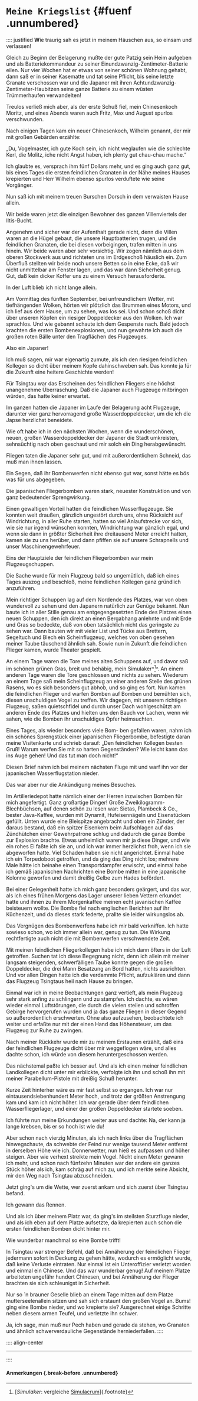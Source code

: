 # `Meine Kriegslist` {#fuenf .unnumbered}

:::: justified
**W**ie traurig sah es jetzt in meinem Häuschen
aus, so einsam und verlassen!

Gleich zu Beginn der Belagerung mußte der
gute Patzig sein Heim aufgeben und als
Batteriekommandeur zu seiner
Einundzwanzig-Zentimeter-Batterie eilen. Nur vier Wochen hat er
etwas von seiner schönen Wohnung gehabt, dann
saß er in seiner Kasematte und tat seine Pflicht,
bis seine letzte Granate verschossen war und die
Japaner mit ihren  Achtundzwanzig-Zentimeter-Haubitzen
seine ganze Batterie zu einem wüsten
Trümmerhaufen verwandelten!

Treulos verließ mich aber, als der erste Schuß
fiel, mein Chinesenkoch Moritz, und eines Abends
waren auch Fritz, Max und August spurlos
verschwunden.

Nach einigen Tagen kam ein neuer Chinesenkoch,
Wilhelm genannt, der mir mit großen Gebärden erzählte:

„Du, Vogelmaster, ich gute Koch sein, ich nicht
weglaufen wie die schlechte Kerl, die Molitz, iche
nicht Angst haben, ich plenty gut chau-chau
mache.“

Ich glaubte es, versprach ihm fünf Dollars mehr,
und es ging auch ganz gut, bis eines Tages die
ersten feindlichen Granaten in der Nähe meines
Hauses krepierten und Herr Wilhelm ebenso
spurlos verduftete wie seine Vorgänger.

Nun saß ich mit meinem treuen Burschen
Dorsch in dem verwaisten Hause allein.

Wir beide waren jetzt die einzigen Bewohner
des ganzen Villenviertels der Iltis-Bucht.

Angenehm und sicher war der Aufenthalt gerade
nicht, denn die Villen waren an die Hügel
gebaut, die unsere Hauptbatterien trugen, und die
feindlichen Granaten, die bei diesen vorbeigingen,
trafen mitten in uns hinein. Wir beide
waren aber sehr vorsichtig. Wir zogen nämlich
aus dem oberen Stockwerk aus und richteten uns
im Erdgeschoß häuslich ein. Zum Überfluß
stellten wir beide noch unsere Betten so in eine Ecke,
daß wir nicht unmittelbar am Fenster lagen, und
das war dann Sicherheit genug. Gut, daß kein
dicker Koffer uns zu einem Versuch herausforderte.

In der Luft blieb ich nicht lange allein.

Am Vormittag des fünften September, bei
unfreundlichem Wetter, mit tiefhängenden Wolken,
hörten wir plötzlich das Brummen eines Motors,
und ich lief aus dem Hause, um zu sehen, was
los sei. Und schon schoß dicht über unseren
Köpfen ein riesiger Doppeldecker aus den Wolken.
Ich war sprachlos. Und wie gebannt schaute ich
dem Gespenste nach. Bald jedoch krachten die
ersten Bombenexplosionen, und nun gewahrte ich
auch die großen roten Bälle unter den
Tragflächen des Flugzeuges.

Also ein Japaner!

Ich muß sagen, mir war eigenartig zumute,
als ich den riesigen feindlichen Kollegen so dicht
über meinem Kopfe dahinschweben sah. Das
konnte ja für die Zukunft eine heitere Geschichte
werden!

Für Tsingtau war das Erscheinen des
feindlichen Fliegers eine höchst unangenehme
Überraschung. Daß die Japaner auch Flugzeuge
mitbringen würden, das hatte keiner erwartet.

Im ganzen hatten die Japaner im Laufe der
Belagerung acht Flugzeuge, darunter vier ganz
hervorragend große Wasserdoppeldecker, um die
ich die Japse herzlichst beneidete.

Wie oft habe ich in den nächsten Wochen, wenn
die wunderschönen, neuen, großen Wasserdoppeldecker
der Japaner die Stadt umkreisten,
sehnsüchtig nach oben geschaut und mir solch ein Ding
herabgewünscht.

Fliegen taten die Japaner sehr gut, und mit
außerordentlichem Schneid, das muß man ihnen
lassen.

Ein Segen, daß ihr Bombenwerfen nicht ebenso
gut war, sonst hätte es bös was für uns abgegeben.

Die japanischen Fliegerbomben waren stark,
neuester Konstruktion und von ganz bedeutender
Sprengwirkung.

Einen gewaltigen Vorteil hatten die feindlichen
Wasserflugzeuge. Sie konnten weit draußen, gänzlich
ungestört durch uns, ohne Rücksicht auf Windrichtung,
in aller Ruhe starten, hatten so viel Anlaufstrecke vor sich,
wie sie nur irgend wünschen
konnten, Windrichtung war gänzlich egal, und
wenn sie dann in größter Sicherheit ihre
dreitausend Meter erreicht hatten, kamen sie zu uns
herüber, und dann pfiffen sie auf unsere Schrapnells
und unser Maschinengewehrfeuer.

Eins der Hauptziele der feindlichen Fliegerbomben war mein Flugzeugschuppen.

Die Sache wurde für mein Flugzeug bald so
ungemütlich, daß ich eines Tages auszog und
beschloß, meine feindlichen Kollegen ganz gründlich anzuführen.

Mein richtiger Schuppen lag auf dem Nordende
des Platzes, war von oben wundervoll zu
sehen und den Japanern natürlich zur Genüge
bekannt. Nun baute ich in aller Stille genau am
entgegengesetzten Ende des Platzes einen neuen
Schuppen, den ich direkt an einen Bergabhang
anlehnte und mit Erde und Gras so bedeckte, daß
von oben tatsächlich nicht das geringste zu sehen
war. Dann bauten wir mit vieler List und Tücke
aus Brettern, Segeltuch und Blech ein Scheinflugzeug,
welches von oben gesehen meiner Taube
täuschend ähnlich sah. Sowie nun in Zukunft die
feindlichen Flieger kamen, wurde Theater gespielt.

An einem Tage waren die Tore meines alten
Schuppens auf, und davor saß im schönen grünen
Gras, breit und behäbig, mein Simulaker^[^061]^. An
einem anderen Tage waren die Tore geschlossen
und nichts zu sehen. Wiederum an einem Tage
saß mein Scheinflugzeug an einer anderen Stelle
des grünen Rasens, wo es sich besonders gut
abhob, und so ging es fort. Nun kamen die feindlichen
Flieger und warfen Bomben auf Bomben
und bemühten sich, diesen unschuldigen Vogel zu
treffen. Wir dagegen, mit unserem richtigen
Flugzeug, saßen quietschfidel und durch unser
Dach wohlgeschützt am anderen Ende des Platzes
und hielten uns den Bauch vor Lachen, wenn wir
sahen, wie die Bomben ihr unschuldiges Opfer
heimsuchten.

Eines Tages, als wieder besonders viele Bom-
ben gefallen waren, nahm ich ein schönes Sprengstück
einer japanischen Fliegerbombe, befestigte
daran meine Visitenkarte und schrieb darauf:
„Den feindlichen Kollegen besten Gruß! Warum
werfen Sie mit so harten Gegenständen? Wie
leicht kann das ins Auge gehen! Und das tut
man doch nicht!“

Diesen Brief nahm ich bei meinem nächsten
Fluge mit und warf ihn vor der japanischen
Wasserflugstation nieder.

Das war aber nur die Ankündigung meines
Besuches.

Im Artilleriedepot hatte nämlich einer der
Herren inzwischen Bomben für mich angefertigt.
Ganz großartige Dinger! Große Zweikilogramm-Blechbüchsen,
auf denen schön zu lesen war:
Sietas, Plambeck & Co., bester Java-Kaffee, wurden
mit Dynamit, Hufeisennägeln und Eisenstücken
gefüllt. Unten wurde eine Bleispitze angebracht
und oben ein Zünder, der daraus bestand, daß
ein spitzer Eisenkern beim Aufschlagen auf das
Zündhütchen einer Gewehrpatrone schlug und
dadurch die ganze Bombe zur Explosion brachte.
Etwas unheimlich waren mir ja diese Dinger,
und wie ein rohes Ei faßte ich sie an, und ich war
immer herzlichst froh, wenn ich sie abgeworfen
hatte. Viel Schaden haben sie nicht angerichtet.
Einmal habe ich ein Torpedoboot getroffen, und
da ging das Ding nicht los; mehrere Male hätte
ich beinahe einen Transportdampfer erwischt,
und einmal habe ich gemäß japanischen
Nachrichten eine Bombe mitten in eine japanische
Kolonne geworfen und damit dreißig Gelbe zum
Hades befördert.

Bei einer Gelegenheit hatte ich mich ganz
besonders geärgert, und das war, als ich eines
frühen Morgens das Lager unserer lieben Vettern
erkundet hatte und ihnen zu ihrem Morgenkaffee
meinen echt javanischen Kaffee beisteuern
wollte. Die Bombe fiel nach englischen Berichten
auf ihr Küchenzelt, und da dieses stark federte,
prallte sie leider wirkungslos ab.

Das Vergnügen des Bombenwerfens habe
ich mir bald verkniffen. Ich hatte sowieso schon,
wo ich immer allein war, genug zu tun. Die
Wirkung rechtfertigte auch nicht die mit
Bombenwerfen verschwendete Zeit.

Mit meinen feindlichen Fliegerkollegen habe
ich mich dann öfters in der Luft getroffen.
Suchen tat ich diese Begegnung nicht, denn ich
allein mit meiner langsam steigenden, schwerfälligen
Taube konnte gegen die großen
Doppeldecker, die drei Mann Besatzung an Bord hatten,
nichts ausrichten. Und vor allen Dingen hatte ich
die verdammte Pflicht, aufzuklären und dann das
Flugzeug Tsingtaus heil nach Hause zu bringen.

Einmal war ich in meine Beobachtungen ganz
vertieft, als mein Flugzeug sehr stark anfing zu
schlingern und zu stampfen. Ich dachte, es
wären wieder einmal Luftstörungen, die durch die
vielen steilen und schroffen Gebirge
hervorgerufen wurden und ja das ganze Fliegen in
dieser Gegend so außerordentlich erschwerten.
Ohne also aufzusehen, beobachtete ich weiter
und erfaßte nur mit der einen Hand das
Höhensteuer, um das Flugzeug zur Ruhe zu zwingen.

Nach meiner Rückkehr wurde mir zu meinem
Erstaunen erzählt, daß eins der feindlichen
Flugzeuge dicht über mir weggeflogen wäre, und alles
dachte schon, ich würde von diesem heruntergeschossen werden.

Das nächstemal paßte ich besser auf. Und als
ich einen meiner feindlichen Landkollegen dicht
unter mir erblickte, verfolgte ich ihn und schoß ihn
mit meiner Parabellum-Pistole mit dreißig Schuß
herunter.

Kurze Zeit hinterher wäre es mir fast selbst so
ergangen. Ich war nur eintausendsiebenhundert
Meter hoch, und trotz der größten Anstrengung
kam und kam ich nicht höher. Ich war gerade
über dem feindlichen Wasserfliegerlager, und
einer der großen Doppeldecker startete soeben.

Ich führte nun meine Erkundungen weiter aus
und dachte: Na, der kann ja lange krebsen, bis
er so hoch ist wie du!

Aber schon nach vierzig Minuten, als ich nach
links über die Tragflächen hinwegschaute, da
schwebte der Feind nur wenige tausend Meter
entfernt in derselben Höhe wie ich. Donnerwetter,
nun hieß es aufpassen und höher steigen. Aber
wie verhext streikte mein Vogel. Nicht einen Meter
gewann ich mehr, und schon nach fünfzehn Minuten war
der andere ein ganzes Stück höher als
ich, kam schräg auf mich zu, und ich merkte seine
Absicht, mir den Weg nach Tsingtau
abzuschneiden.

Jetzt ging's um die Wette, wer zuerst ankam
und sich zuerst über Tsingtau befand.

Ich gewann das Rennen.

Und als ich über meinem Platz war, da ging's
im steilsten Sturzfluge nieder, und als ich eben auf
dem Platze aufsetzte, da krepierten auch schon die
ersten feindlichen Bomben dicht hinter mir.

Wie wunderbar manchmal so eine Bombe trifft!

In Tsingtau war strenger Befehl, daß bei
Annäherung der feindlichen Flieger jedermann
sofort in Deckung zu gehen hätte, wodurch es
ermöglicht wurde, daß keine Verluste eintraten. Nur
einmal ist ein Unteroffizier verletzt worden und
einmal ein Chinese. Und das war wunderbar
genug! Auf meinem Platze arbeiteten ungefähr
hundert Chinesen, und bei Annäherung der
Flieger brachten sie sich schleunigst in Sicherheit.


Nur so ´n brauner Geselle blieb an einem
Tage mitten auf dem Platze mutterseelenallein
sitzen und sah sich erstaunt den großen Vogel an.
Bums! ging eine Bombe nieder, und wo
krepierte sie? Ausgerechnet einige Schritte neben
diesem armen Teufel, und verletzte ihn schwer.

Ja, ich sage, man muß nur Pech haben und
gerade da stehen, wo Granaten und ähnlich
schwerverdauliche Gegenstände herniederfallen.
::::


:::: align-center
****
::::

#### **Anmerkungen** {.break-before .unnumbered}

[^061]: [*Simulaker*: vergleiche [Simulacrum](https://de.wikipedia.org/wiki/Simulacrum)]{.footnote}
